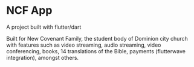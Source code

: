 # NCF App

A project built with flutter/dart 

Built for New Covenant Family,  the student body of Dominion city church with features such as video streaming,  audio streaming, video conferencing,  books, 14 translations of the Bible, payments (flutterwave integration), amongst others. 
